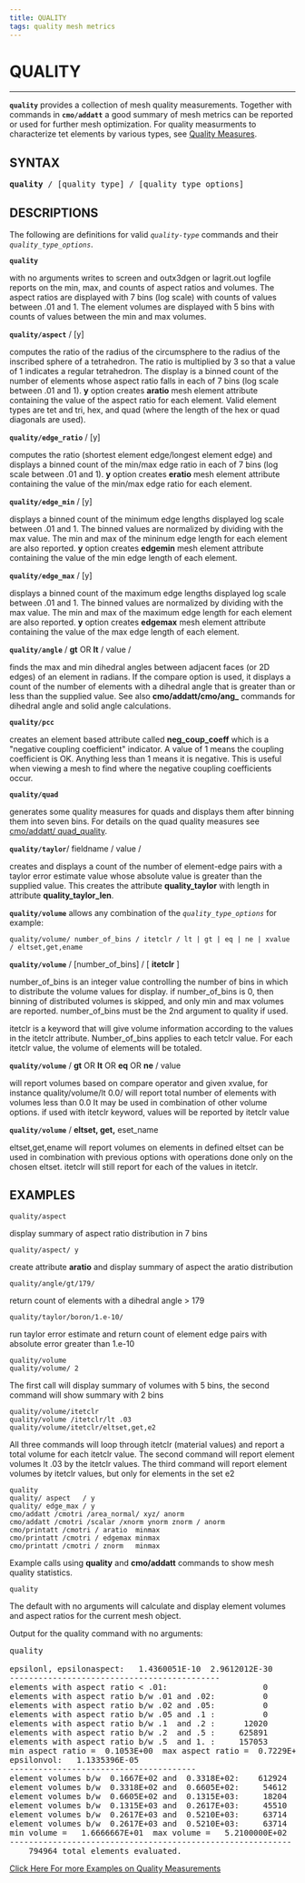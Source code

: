 ```yaml
---
title: QUALITY
tags: quality mesh metrics
---
```


# QUALITY #

------------------------

**`quality`** provides a collection of mesh quality measurements. Together with commands in **`cmo/addatt`** a good summary of mesh metrics can be reported or used for further mesh optimization. For quality measurments to characterize tet elements by various types, see [Quality Measures](https://lanl.github.io/LaGriT/pages/docs/QUALITY_sliver_cap_needle_wedge.html).

## SYNTAX ## 

<pre>
<b>quality</b> / [quality_type] / [quality_type_options]
</pre>


## DESCRIPTIONS ##

The following are definitions for valid *`quality-type`* commands and their *`quality_type_options`*. 


**`quality`** 

with no arguments writes to screen and outx3dgen or lagrit.out logfile reports on the min, max, and counts of aspect ratios and volumes. The aspect ratios are displayed with 7 bins (log scale) with counts of values between .01 and 1. The element volumes are displayed with 5 bins with counts of values between the min and max volumes.

**`quality/aspect`** / [y] 

computes the ratio of the radius of the circumsphere to the radius of the inscribed sphere of a tetrahedron. The ratio is multiplied by 3 so that a value of 1 indicates a regular tetrahedron. The display is a binned count of the number of elements whose aspect ratio falls in each of 7 bins (log scale between .01 and 1).
**y** option creates **aratio** mesh element attribute containing the value of the aspect ratio for each element. Valid element types are tet and tri, hex, and quad (where the length of the hex or quad diagonals are used). 

**`quality/edge_ratio`** / [y] 

computes the ratio (shortest element edge/longest element edge) and displays a binned count of the min/max edge ratio in each of 7 bins (log scale between .01 and 1). **y** option creates **eratio** mesh element attribute containing the value of the min/max edge ratio for each element.


**`quality/edge_min`** / [y] 

displays a binned count of the minimum edge lengths displayed log scale between .01 and 1. The binned values are normalized by dividing with the max value. The min and max of the mininum edge length for each element are also reported.
**y** option creates **edgemin** mesh element attribute containing the value of the min edge length of each element.



**`quality/edge_max`** / [y] 

displays a binned count of the maximum edge lengths displayed log scale between .01 and 1. 
The binned values are normalized by dividing with the max value. The min and max of the maximum edge length for each element are also reported.
**y** option creates **edgemax** mesh element attribute containing the value of the max edge length of each element.


**`quality/angle`** / **gt** OR **lt** / value / 

finds the max and min dihedral angles between adjacent faces (or 2D edges) of an element in radians. If the compare  option is used, it displays a count of the number of elements with a dihedral angle that is greater than or less than the supplied value. See also **cmo/addatt/cmo/ang_** commands for dihedral angle and solid angle calculations.

**`quality/pcc`**

creates an element based attribute called **neg_coup_coeff** which is a "negative coupling coefficient" indicator.  A value of 1 means the coupling coefficient is OK.  Anything less than 1 means it is negative.  This is useful when viewing a mesh to find where the negative coupling coefficients occur. 


**`quality/quad`**

generates some quality measures for quads and displays them after binning them into seven bins. For details on the quad quality measures see [cmo/addatt/ quad_quality](https://lanl.github.io/LaGriT/pages/docs/commands/cmo/cmo_addatt.html).


**`quality/taylor`**/ fieldname / value /

creates and displays a count of the number of element-edge pairs with a taylor error estimate value whose absolute value is greater than the supplied value. This creates the attribute **quality_taylor** with length in attribute **quality_taylor_len**.


**`quality/volume`** allows any combination of the *`quality_type_options`* for example: 
```
quality/volume/ number_of_bins / itetclr / lt | gt | eq | ne | xvalue / eltset,get,ename 
```

**`quality/volume`** / [number_of_bins] / [ **itetclr** ]

number_of_bins is an integer value controlling the number of bins in which to distribute the volume values for display. if number_of_bins is 0, then binning of distributed volumes is skipped, and only min and max volumes are reported. number_of_bins must be the 2nd argument to quality if used. 

itetclr is a keyword that will give volume information according to the values in the itetclr attribute. Number_of_bins applies to each tetclr value.  For each itetclr value, the volume of elements will be totaled. 

**`quality/volume`** / **gt** OR **lt** OR **eq** OR **ne** / value

will report volumes based on compare operator and given xvalue, for instance quality/volume/lt 0.0/ will report total number of elements with volumes less than 0.0 It may be used in combination of other volume options. if used with itetclr keyword, values will be reported by itetclr value 

**`quality/volume`** / **eltset, get,** eset_name

eltset,get,ename will report volumes on elements in defined eltset can be used in combination with previous options with operations done only on the chosen eltset. itetclr will still report for each of the values in itetclr.


## EXAMPLES ## 


```
quality/aspect
```
display summary of aspect ratio distribution in 7 bins

```
quality/aspect/ y  	
```
create attribute **aratio** and display summary of aspect the aratio distribution

```
quality/angle/gt/179/
```
return count of elements with a dihedral angle > 179

```
quality/taylor/boron/1.e-10/	
```
run taylor error estimate and return count of element edge pairs with absolute error greater than 1.e-10

```
quality/volume	
quality/volume/ 2 
```
The first call will display summary of volumes with 5 bins, the second command will show summary with 2 bins

```
quality/volume/itetclr	
quality/volume /itetclr/lt .03	
quality/volume/itetclr/eltset,get,e2
```
All three commands will loop through itetclr (material values) and report a total volume for each itetclr value.
The second command will report element volumes lt .03 by the itetclr values.
The third command will report element volumes by itetclr values, but only for elements in the set e2

```
quality
quality/ aspect   / y
quality/ edge_max / y
cmo/addatt /cmotri /area_normal/ xyz/ anorm
cmo/addatt /cmotri /scalar /xnorm ynorm znorm / anorm
cmo/printatt /cmotri / aratio  minmax
cmo/printatt /cmotri / edgemax minmax
cmo/printatt /cmotri / znorm   minmax
```
Example calls using **quality** and **cmo/addatt** commands to show mesh quality statistics.

```
quality  
```
The  default with no arguments will calculate and display element volumes and aspect ratios for the current mesh object.

Output for the quality command with no arguments:

<pre class="lg-output">
quality

epsilonl, epsilonaspect:   1.4360051E-10  2.9612012E-30                        
--------------------------------------------                                   
elements with aspect ratio < .01:                    0                         
elements with aspect ratio b/w .01 and .02:          0                         
elements with aspect ratio b/w .02 and .05:          0                         
elements with aspect ratio b/w .05 and .1 :          0                         
elements with aspect ratio b/w .1  and .2 :      12020                         
elements with aspect ratio b/w .2  and .5 :     625891                         
elements with aspect ratio b/w .5  and 1. :     157053                         
min aspect ratio =  0.1053E+00  max aspect ratio =  0.7229E+00                 
epsilonvol:   1.1335396E-05                                                    
---------------------------------------                                        
element volumes b/w  0.1667E+02 and  0.3318E+02:    612924                     
element volumes b/w  0.3318E+02 and  0.6605E+02:     54612                     
element volumes b/w  0.6605E+02 and  0.1315E+03:     18204                     
element volumes b/w  0.1315E+03 and  0.2617E+03:     45510                     
element volumes b/w  0.2617E+03 and  0.5210E+03:     63714                     
element volumes b/w  0.2617E+03 and  0.5210E+03:     63714                     
min volume =   1.6666667E+01  max volume =   5.2100000E+02                     
-----------------------------------------------------------                    
    794964 total elements evaluated.    
</pre>


[Click Here For more Examples on Quality Measurements](https://lanl.github.io/LaGriT/pages/docs/QUALITY_sliver_cap_needle_wedge.html)












 

